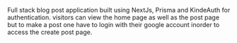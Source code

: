 Full stack blog post application built using NextJs, Prisma and KindeAuth for authentication.
visitors can view the home page as well as the post page but to make a post one have to login with their google account inorder to access the create post page.
